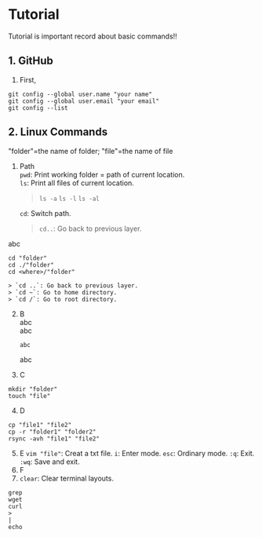 # Tutorial
Tutorial is important record about basic commands!!

## 1. GitHub
1. First,
```
git config --global user.name "your name"
git config --global user.email "your email"
git config --list
```








## 2. Linux Commands
"folder"=the name of folder; "file"=the name of file
1. Path  
`pwd`: Print working folder = path of current location.  
`ls`: Print all files of current location.
    > `ls -a`
    > `ls -l`
    > `ls -al`

    `cd`: Switch path.  
    > `cd..`: Go back to previous layer.

abc
```
cd "folder"
cd ./"folder"
cd <where>/"folder"
```
    > `cd ..`: Go back to previous layer.  
    > `cd ~`: Go to home directory.  
    > `cd /`: Go to root directory.  

2. B  
abc  
abc
    ```
    abc
    ```
    abc


3. C
```
mkdir "folder"
touch "file"
```
4. D
```
cp "file1" "file2"
cp -r "folder1" "folder2"
rsync -avh "file1" "file2"
```
5. E
`vim "file"`: Creat a txt file.
`i`: Enter mode.
`esc`: Ordinary mode.
`:q`: Exit.
`:wq`: Save and exit.
6. F
7. `clear`: Clear terminal layouts.
```
grep
wget
curl
>
|
echo
```






